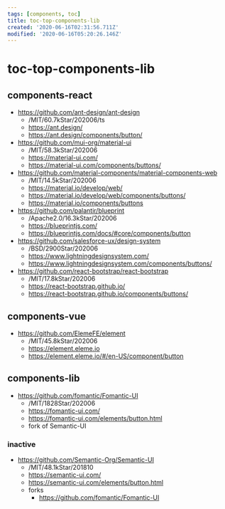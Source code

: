 ```yaml
---
tags: [components, toc]
title: toc-top-components-lib
created: '2020-06-16T02:31:56.711Z'
modified: '2020-06-16T05:20:26.146Z'
---
```


# toc-top-components-lib

## components-react 
- https://github.com/ant-design/ant-design
  - /MIT/60.7kStar/202006/ts
  - https://ant.design/
  - https://ant.design/components/button/
- https://github.com/mui-org/material-ui
  - /MIT/58.3kStar/202006
  - https://material-ui.com/
  - https://material-ui.com/components/buttons/
- https://github.com/material-components/material-components-web
  - /MIT/14.5kStar/202006
  - https://material.io/develop/web/
  - https://material.io/develop/web/components/buttons/
  - https://material.io/components/buttons
- https://github.com/palantir/blueprint
  - /Apache2.0/16.3kStar/202006
  - https://blueprintjs.com/
  - https://blueprintjs.com/docs/#core/components/button
- https://github.com/salesforce-ux/design-system
  - /BSD/2900Star/202006
  - https://www.lightningdesignsystem.com/
  - https://www.lightningdesignsystem.com/components/buttons/
- https://github.com/react-bootstrap/react-bootstrap
  - /MIT/17.8kStar/202006
  - https://react-bootstrap.github.io/
  - https://react-bootstrap.github.io/components/buttons/


## components-vue
- https://github.com/ElemeFE/element
  - /MIT/45.8kStar/202006
  - https://element.eleme.io
  - https://element.eleme.io/#/en-US/component/button

## components-lib
- https://github.com/fomantic/Fomantic-UI
  - /MIT/1828Star/202006
  - https://fomantic-ui.com/
  - https://fomantic-ui.com/elements/button.html
  - fork of Semantic-UI

### inactive
- https://github.com/Semantic-Org/Semantic-UI
  - /MIT/48.1kStar/201810
  - https://semantic-ui.com/
  - https://semantic-ui.com/elements/button.html
  - forks
    - https://github.com/fomantic/Fomantic-UI
